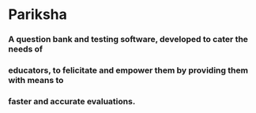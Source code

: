 # Pariksha  

### A question bank and testing software, developed to cater the needs of
### educators, to felicitate and empower them by providing them with means to
### faster and accurate evaluations.
